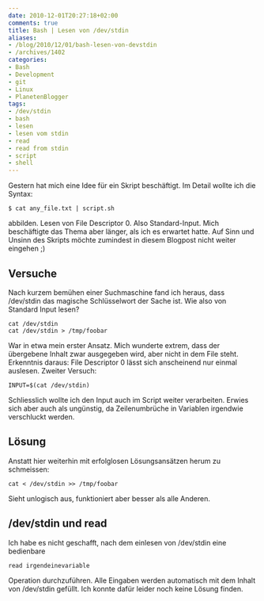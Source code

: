 ```yaml
---
date: 2010-12-01T20:27:18+02:00
comments: true
title: Bash | Lesen von /dev/stdin
aliases:
- /blog/2010/12/01/bash-lesen-von-devstdin
- /archives/1402
categories:
- Bash
- Development
- git
- Linux
- PlanetenBlogger
tags:
- /dev/stdin
- bash
- lesen
- lesen vom stdin
- read
- read from stdin
- script
- shell
---
```


Gestern hat mich eine Idee für ein Skript beschäftigt. Im Detail wollte ich
die Syntax:

```
$ cat any_file.txt | script.sh
```

abbilden. Lesen von File Descriptor 0. Also Standard-Input. Mich
beschäftigte das Thema aber länger, als ich es erwartet hatte. Auf Sinn und
Unsinn des Skripts möchte zumindest in diesem Blogpost nicht weiter
eingehen ;)

## Versuche

Nach kurzem bemühen einer Suchmaschine fand ich heraus, dass /dev/stdin das
magische Schlüsselwort der Sache ist. Wie also von Standard Input lesen?

```
cat /dev/stdin
cat /dev/stdin > /tmp/foobar
```

War in etwa mein erster Ansatz. Mich wunderte extrem, dass der übergebene
Inhalt zwar ausgegeben wird, aber nicht in dem File steht. Erkenntnis
daraus: File Descriptor 0 lässt sich anscheinend nur einmal auslesen.
Zweiter Versuch:

```
INPUT=$(cat /dev/stdin)
```

Schliesslich wollte ich den Input auch im Script weiter verarbeiten. Erwies
sich aber auch als ungünstig, da Zeilenumbrüche in Variablen irgendwie
verschluckt werden.

## Lösung

Anstatt hier weiterhin mit erfolglosen Lösungsansätzen herum zu schmeissen:

```
cat < /dev/stdin >> /tmp/foobar
```

Sieht unlogisch aus, funktioniert aber besser als alle Anderen.

## /dev/stdin und read

Ich habe es nicht geschafft, nach dem einlesen von /dev/stdin eine
bedienbare

```
read irgendeinevariable
```

Operation durchzuführen. Alle Eingaben werden automatisch mit dem Inhalt
von /dev/stdin gefüllt. Ich konnte dafür leider noch keine Lösung finden.
